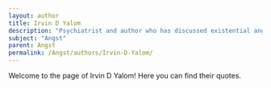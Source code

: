 ```yaml
---
layout: author
title: Irvin D Yalom
description: "Psychiatrist and author who has discussed existential angst in the context of psychotherapy and personal growth."
subject: "Angst"
parent: Angst
permalink: /Angst/authors/Irvin-D-Yalom/
---
```


Welcome to the page of Irvin D Yalom! Here you can find their quotes.
